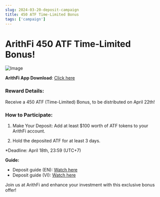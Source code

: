 ```yaml
---
slug: 2024-03-20-deposit-campaign
title: 450 ATF Time-Limited Bonus
tags: ['campaign']
---
```



# ArithFi 450 ATF Time-Limited Bonus!

![Image](https://nftstorage.link/ipfs/bafybeicao2x2lgpz6q2myxj4etw7kc6cdar5g7egcj6ijdosvy6hrkjkpu)


**ArithFi App Download**: [Click here](https://arithfi.com/download.html?code=web)

### Reward Details:

Receive a 450 ATF (Time-Limited) Bonus, to be distributed on April 22th!

### How to Participate:

1. Make Your Deposit: Add at least $100 worth of ATF tokens to your ArithFi account.

2. Hold the deposited ATF for at least 3 days.

*Deadline: April 18th, 23:59 (UTC+7)

**Guide:**

- Deposit guide (EN): [Watch here](https://www.youtube.com/watch?v=Mcr1bTsPTK4)  
- Deposit guide (VI): [Watch here](https://t.me/ArithFiVietnamese/26)

Join us at ArithFi and enhance your investment with this exclusive bonus offer!


